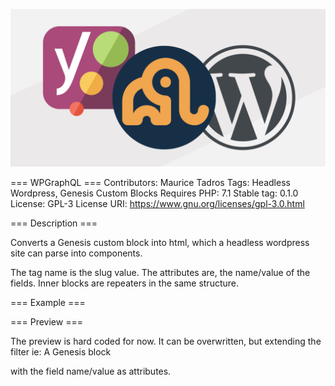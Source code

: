 ![WPGraphQl Clarity](./banner.png)

=== WPGraphQL ===
Contributors: Maurice Tadros
Tags: Headless Wordpress, Genesis Custom Blocks
Requires PHP: 7.1
Stable tag: 0.1.0
License: GPL-3
License URI: https://www.gnu.org/licenses/gpl-3.0.html

=== Description ===

Converts a Genesis custom block into html, which a headless wordpress site can parse into components.

The tag name is the slug value. The attributes are, the name/value of the fields. Inner blocks are repeaters in the same structure.

=== Example ===

=== Preview ===

The preview is hard coded for now. It can be overwritten, but extending the filter
ie: A Genesis block

with the field name/value as attributes.
